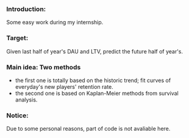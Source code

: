### Introduction: 
Some easy work during my internship.

### Target: 
Given last half of year's DAU and LTV, predict the future half of year's.

### Main idea: Two methods
- the first one is totally based on the historic trend; fit curves of everyday's new players' retention rate.
- the second one is based on Kaplan-Meier methods from survival analysis.

### Notice:
Due to some personal reasons, part of code is not avaliable here.
